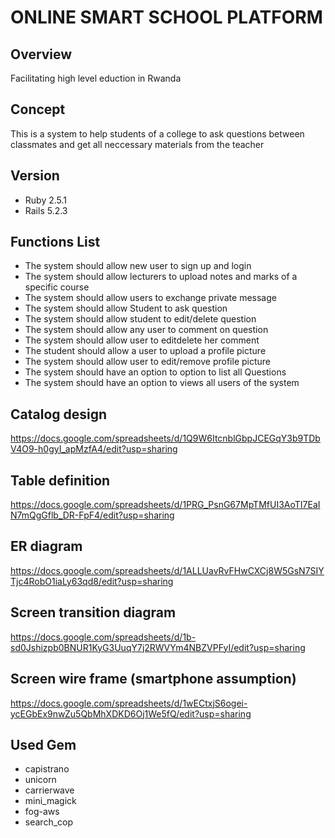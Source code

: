 # ONLINE SMART SCHOOL PLATFORM

## Overview
Facilitating high level eduction in Rwanda

## Concept
 This is a system to help students of a college to ask questions between classmates and get all neccessary materials from the teacher 

## Version
* Ruby 2.5.1
* Rails 5.2.3

## Functions List

   * The system should allow new user to sign up and login
   * The system should allow lecturers to upload notes  and marks      of a specific course
   * The system should allow users to exchange private message 
   *  The system should allow Student to ask question
   * The system should allow student to edit/delete question
   * The system should allow any user to comment on question
   *  The system should allow user to editdelete her comment
   *  The student should allow a user to upload a profile picture
   * The system should allow user to edit/remove profile picture
   *  The system should have an option to option to list all              Questions
   *  The system should have an option to views all users of the system

## Catalog design
https://docs.google.com/spreadsheets/d/1Q9W6ItcnblGbpJCEGqY3b9TDbV4O9-h0gyI_apMzfA4/edit?usp=sharing

## Table definition
https://docs.google.com/spreadsheets/d/1PRG_PsnG67MpTMfUI3AoTI7EaIN7mQgGflb_DR-FpF4/edit?usp=sharing

## ER diagram
https://docs.google.com/spreadsheets/d/1ALLUavRvFHwCXCj8W5GsN7SIYTjc4RobO1iaLy63qd8/edit?usp=sharing

## Screen transition diagram
https://docs.google.com/spreadsheets/d/1b-sd0Jshizpb0BNUR1KyG3UuqY7j2RWVYm4NBZVPFyI/edit?usp=sharing

## Screen wire frame (smartphone assumption)
https://docs.google.com/spreadsheets/d/1wECtxjS6ogei-ycEGbEx9nwZu5QbMhXDKD6Oj1We5fQ/edit?usp=sharing

## Used Gem
* capistrano
* unicorn
* carrierwave
* mini_magick
* fog-aws
* search_cop